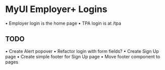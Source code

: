 # MyUI Employer+ Logins

• Employer login is the home page
• TPA login is at /tpa

## TODO

• Create Alert popover
• Refactor login with form fields?
• Create Sign Up page
• Create simple footer for Sign Up page
• Move footer component to pages
